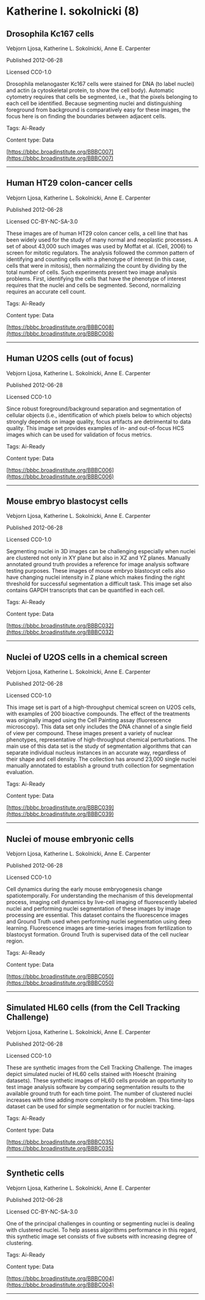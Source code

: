 # Katherine l. sokolnicki (8)
## Drosophila Kc167 cells

Vebjorn Ljosa, Katherine L. Sokolnicki, Anne E. Carpenter

Published 2012-06-28

Licensed CC0-1.0



Drosophila melanogaster Kc167 cells were stained for DNA (to label nuclei) and actin (a cytoskeletal protein, to show the cell body). Automatic cytometry requires that cells be segmented, i.e., that the pixels belonging to each cell be identified. Because segmenting nuclei and distinguishing foreground from background is comparatively easy for these images, the focus here is on finding the boundaries between adjacent cells.

Tags: Ai-Ready

Content type: Data

[https://bbbc.broadinstitute.org/BBBC007](https://bbbc.broadinstitute.org/BBBC007)


---

## Human HT29 colon-cancer cells

Vebjorn Ljosa, Katherine L. Sokolnicki, Anne E. Carpenter

Published 2012-06-28

Licensed CC-BY-NC-SA-3.0



These images are of human HT29 colon cancer cells, a cell line that has been widely used for the study of many normal and neoplastic processes. A set of about 43,000 such images was used by Moffat et al. (Cell, 2006) to screen for mitotic regulators. The analysis followed the common pattern of identifying and counting cells with a phenotype of interest (in this case, cells that were in mitosis), then normalizing the count by dividing by the total number of cells. Such experiments present two image analysis problems. First, identifying the cells that have the phenotype of interest requires that the nuclei and cells be segmented. Second, normalizing requires an accurate cell count.

Tags: Ai-Ready

Content type: Data

[https://bbbc.broadinstitute.org/BBBC008](https://bbbc.broadinstitute.org/BBBC008)


---

## Human U2OS cells (out of focus)

Vebjorn Ljosa, Katherine L. Sokolnicki, Anne E. Carpenter

Published 2012-06-28

Licensed CC0-1.0



Since robust foreground/background separation and segmentation of cellular objects (i.e., identification of which pixels below to which objects) strongly depends on image quality, focus artifacts are detrimental to data quality. This image set provides examples of in- and out-of-focus HCS images which can be used for validation of focus metrics.

Tags: Ai-Ready

Content type: Data

[https://bbbc.broadinstitute.org/BBBC006](https://bbbc.broadinstitute.org/BBBC006)


---

## Mouse embryo blastocyst cells

Vebjorn Ljosa, Katherine L. Sokolnicki, Anne E. Carpenter

Published 2012-06-28

Licensed CC0-1.0



Segmenting nuclei in 3D images can be challenging especially when nuclei are clustered not only in XY plane but also in XZ and YZ planes. Manually annotated ground truth provides a reference for image analysis software testing purposes. These images of mouse embryo blastocyst cells also have changing nuclei intensity in Z plane which makes finding the right threshold for successful segmentation a difficult task. This image set also contains GAPDH transcripts that can be quantified in each cell.

Tags: Ai-Ready

Content type: Data

[https://bbbc.broadinstitute.org/BBBC032](https://bbbc.broadinstitute.org/BBBC032)


---

## Nuclei of U2OS cells in a chemical screen

Vebjorn Ljosa, Katherine L. Sokolnicki, Anne E. Carpenter

Published 2012-06-28

Licensed CC0-1.0



This image set is part of a high-throughput chemical screen on U2OS cells, with examples of 200 bioactive compounds. The effect of the treatments was originally imaged using the Cell Painting assay (fluorescence microscopy). This data set only includes the DNA channel of a single field of view per compound. These images present a variety of nuclear phenotypes, representative of high-throughput chemical perturbations. The main use of this data set is the study of segmentation algorithms that can separate individual nucleus instances in an accurate way, regardless of their shape and cell density. The collection has around 23,000 single nuclei manually annotated to establish a ground truth collection for segmentation evaluation.

Tags: Ai-Ready

Content type: Data

[https://bbbc.broadinstitute.org/BBBC039](https://bbbc.broadinstitute.org/BBBC039)


---

## Nuclei of mouse embryonic cells

Vebjorn Ljosa, Katherine L. Sokolnicki, Anne E. Carpenter

Published 2012-06-28

Licensed CC0-1.0



Cell dynamics during the early mouse embryogenesis change spatiotemporally. For understanding the mechanism of this developmental process, imaging cell dynamics by live-cell imaging of fluorescently labeled nuclei and performing nuclei segmentation of these images by image processing are essential. This dataset contains the fluorescence images and Ground Truth used when performing nuclei segmentation using deep learning. Fluorescence images are time-series images from fertilization to blastocyst formation. Ground Truth is supervised data of the cell nuclear region.

Tags: Ai-Ready

Content type: Data

[https://bbbc.broadinstitute.org/BBBC050](https://bbbc.broadinstitute.org/BBBC050)


---

## Simulated HL60 cells (from the Cell Tracking Challenge)

Vebjorn Ljosa, Katherine L. Sokolnicki, Anne E. Carpenter

Published 2012-06-28

Licensed CC0-1.0



These are synthetic images from the Cell Tracking Challenge. The images depict simulated nuclei of HL60 cells stained with Hoescht (training datasets). These synthetic images of HL60 cells provide an opportunity to test image analysis software by comparing segmentation results to the available ground truth for each time point. The number of clustered nuclei increases with time adding more complexity to the problem. This time-laps dataset can be used for simple segmentation or for nuclei tracking.

Tags: Ai-Ready

Content type: Data

[https://bbbc.broadinstitute.org/BBBC035](https://bbbc.broadinstitute.org/BBBC035)


---

## Synthetic cells

Vebjorn Ljosa, Katherine L. Sokolnicki, Anne E. Carpenter

Published 2012-06-28

Licensed CC-BY-NC-SA-3.0



One of the principal challenges in counting or segmenting nuclei is dealing with clustered nuclei. To help assess algorithms performance in this regard, this synthetic image set consists of five subsets with increasing degree of clustering.

Tags: Ai-Ready

Content type: Data

[https://bbbc.broadinstitute.org/BBBC004](https://bbbc.broadinstitute.org/BBBC004)


---

